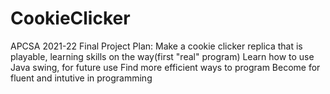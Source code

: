 # CookieClicker
APCSA 2021-22 Final Project
Plan: Make a cookie clicker replica that is playable, learning skills on the way(first "real" program)
Learn how to use Java swing, for future use
Find more efficient ways to program
Become for fluent and intutive in programming 
